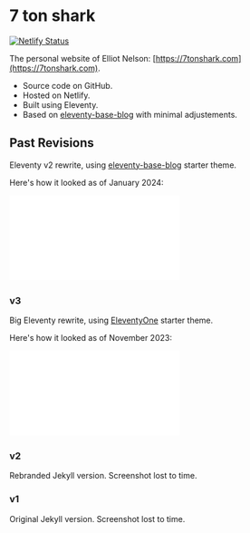 # 7 ton shark

[![Netlify Status](https://api.netlify.com/api/v1/badges/19a00125-e401-4632-8147-250e3f26f0ca/deploy-status)](https://app.netlify.com/sites/7tonshark/deploys)

The personal website of Elliot Nelson: [https://7tonshark.com](https://7tonshark.com).

 - Source code on GitHub.
 - Hosted on Netlify.
 - Built using Eleventy.
 - Based on [eleventy-base-blog](https://github.com/11ty/eleventy-base-blog) with minimal adjustements.

## Past Revisions

Eleventy v2 rewrite, using [eleventy-base-blog](https://github.com/11ty/eleventy-base-blog) starter theme.

Here's how it looked as of January 2024:

![Screenshot](./etc/history-2024-01.md)

### v3

Big Eleventy rewrite, using [EleventyOne](https://github.com/philhawksworth/eleventyone) starter theme.

Here's how it looked as of November 2023:

![Screenshot](./etc/history-2023-11.md)

### v2

Rebranded Jekyll version. Screenshot lost to time.

### v1

Original Jekyll version. Screenshot lost to time.
